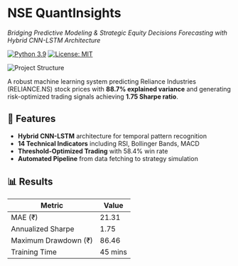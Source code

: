 
# NSE QuantInsights
*Bridging Predictive Modeling & Strategic Equity Decisions*
*Forecasting with Hybrid CNN-LSTM Architecture*

[![Python 3.9](https://img.shields.io/badge/python-3.9-blue.svg)]()
[![License: MIT](https://img.shields.io/badge/License-MIT-yellow.svg)]()

![Project Structure](results/figures/project_structure.png)  

A robust machine learning system predicting Reliance Industries (RELIANCE.NS) stock prices with **88.7% explained variance** and generating risk-optimized trading signals achieving **1.75 Sharpe ratio**.

## 🚀 Features
- **Hybrid CNN-LSTM** architecture for temporal pattern recognition
- **14 Technical Indicators** including RSI, Bollinger Bands, MACD
- **Threshold-Optimized Trading** with 58.4% win rate
- **Automated Pipeline** from data fetching to strategy simulation

## 📊 Results
| Metric                | Value     |
|-----------------------|-----------|
| MAE (₹)               | 21.31     |
| Annualized Sharpe     | 1.75      |
| Maximum Drawdown (₹)  | 86.46     |
| Training Time         | 45 mins   |

